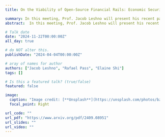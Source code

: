 ```yaml
---
title: On the Viability of Open-Source Financial Rails: Economic Security of Permissionless Consensus

summary: In this meeting, Prof. Jacob Leshno will present his recent paper with Prof.Rafael Pass and Prof. Elaine Shi, "On the Viability of Open-Source Financial Rails, Economic Security of Permissionless Consensus".
abstract:  In this meeting, Prof. Jacob Leshno will present his recent paper with Prof.Rafael Pass and Prof. Elaine Shi, "On the Viability of Open-Source Financial Rails, Economic Security of Permissionless Consensus".

# Talk date
date: "2024-11-22T00:00:00Z"
all_day: true

# do NOT alter this.
publishDate: "2024-04-04T00:00:00Z"

# aray of names for author
authors: ["Jacob Leshno", "Rafael Pass", "Elaine Shi"]
tags: []

# Is this a featured talk? (true/false)
featured: false

image:
  caption: "Image credit: [**Unsplash**](https://unsplash.com/photos/bzdhc5b3Bxs)"
  focal_point: Right

url_code: ""
url_pdf: "https://www.arxiv.org/pdf/2409.08951"
url_slides: ""
url_video: ""
---
```

